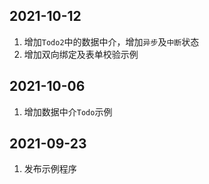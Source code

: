 ## 2021-10-12
1. 增加`Todo2`中的数据中介，增加`异步`及`中断`状态
2. 增加双向绑定及表单校验示例

## 2021-10-06
1. 增加数据中介`Todo`示例

## 2021-09-23
1. 发布示例程序
